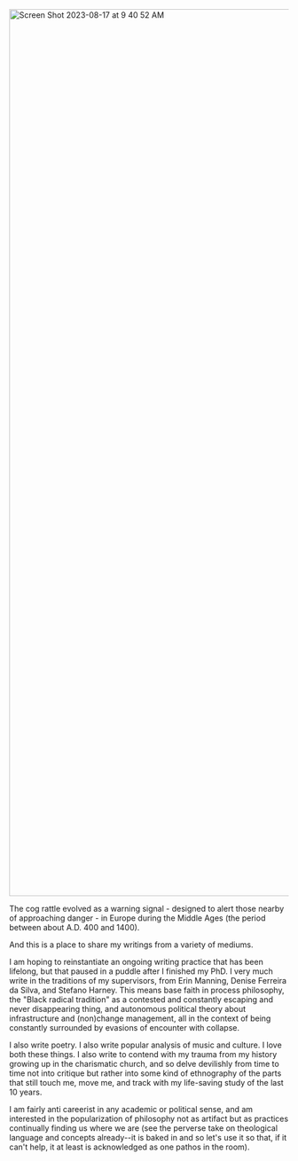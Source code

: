 <img width="1600" alt="Screen Shot 2023-08-17 at 9 40 52 AM" src="https://github.com/Horsebird/horsebird.github.io/assets/112643127/ee46bcbe-01b9-4643-b193-eb34af61c9c5">

The cog rattle evolved as a warning signal - designed to alert those nearby of approaching danger - in Europe during the Middle Ages (the period between about A.D. 400 and 1400).

And this is a place to share my writings from a variety of mediums. 

I am hoping to reinstantiate an ongoing writing practice that has been lifelong, but that paused in a puddle after I finished my PhD. I very much write in the traditions of my supervisors, from Erin Manning, Denise Ferreira da Silva, and Stefano Harney. This means base faith in process philosophy, the "Black radical tradition" as a contested and constantly escaping and never disappearing thing, and autonomous political theory about infrastructure and (non)change management, all in the context of being constantly surrounded by evasions of encounter with collapse.

I also write poetry. I also write popular analysis of music and culture. I love both these things. I also write to contend with my trauma from my history growing up in the charismatic church, and so delve devilishly from time to time not into critique but rather into some kind of ethnography of the parts that still touch me, move me, and track with my life-saving study of the last 10 years.

I am fairly anti careerist in any academic or political sense, and am interested in the popularization of philosophy not as artifact but as practices continually finding us where we are (see the perverse take on theological language and concepts already--it is baked in and so let's use it so that, if it can't help, it at least is acknowledged as one pathos in the room).





